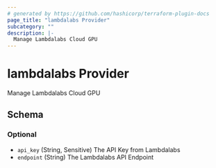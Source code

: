 ```yaml
---
# generated by https://github.com/hashicorp/terraform-plugin-docs
page_title: "lambdalabs Provider"
subcategory: ""
description: |-
  Manage Lambdalabs Cloud GPU
---
```


# lambdalabs Provider

Manage Lambdalabs Cloud GPU



<!-- schema generated by tfplugindocs -->
## Schema

### Optional

- `api_key` (String, Sensitive) The API Key from Lambdalabs
- `endpoint` (String) The Lambdalabs API Endpoint
